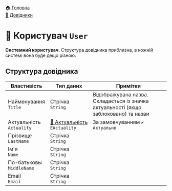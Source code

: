 ﻿[🏠 Головна](../README.MD)  
[📘 Довідники](./README.MD)  

# 📘 Користувач `User`
**Системний користувач**. Структура довідника приблизна, в кожній системі вона буде дещо різною.

## Структура довідника
| Властивість | Тип даних | Примітки |
|---|---|---|
| Найменування </br> `Title` | Стрічка </br> `String` | Відображувана назва. Складається із значка актуальності (якщо заблоковано) та назви  |
| Актуальність </br> `Actuality` | [🎲 Актуальність](../../Enums/EActuality/README.MD) </br> `EActuality` | За замовчуванням `✔️ Актуально` |
| Прізвище </br> `LastName` | Стрічка </br> `String` |  |
| Ім'я </br> `Name` | Стрічка </br> `String` |  |
| По-батьковы </br> `MiddleName` | Стрічка </br> `String` |  |
| Email </br> `Email` | Стрічка </br> `String` |  |